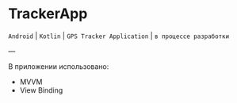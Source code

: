 # TrackerApp
`Android` | `Kotlin` | `GPS Tracker Application` | `в процессе разработки`

—

В приложении использовано:
* MVVM
* View Binding